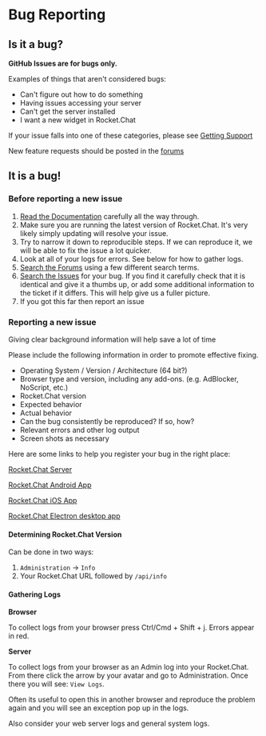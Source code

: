 # Bug Reporting

## Is it a bug?

**GitHub Issues are for bugs only.**

Examples of things that aren't considered bugs:

* Can't figure out how to do something
* Having issues accessing your server
* Can't get the server installed
* I want a new widget in Rocket.Chat

If your issue falls into one of these categories, please see [Getting Support](../getting-support.md)

New feature requests should be posted in the [forums](https://forums.rocket.chat)

## It is a bug!

### Before reporting a new issue

1. [Read the Documentation](https://rocket.chat/docs/) carefully all the way through.
2. Make sure you are running the latest version of Rocket.Chat. It's very likely simply updating will resolve your issue.
3. Try to narrow it down to reproducible steps. If we can reproduce it, we will be able to fix the issue a lot quicker.
4. Look at all of your logs for errors. See below for how to gather logs.
5. [Search the Forums](https://forums.rocket.chat) using a few different search terms.
6. [Search the Issues](https://github.com/RocketChat/Rocket.Chat/issues) for your bug. If you find it carefully check that it is identical and give it a thumbs up, or add some additional information to the ticket if it differs. This will help give us a fuller picture.
7. If you got this far then report an issue

### Reporting a new issue

Giving clear background information will help save a lot of time

Please include the following information in order to promote effective fixing.

* Operating System / Version / Architecture \(64 bit?\)
* Browser type and version, including any add-ons. \(e.g. AdBlocker, NoScript, etc.\)
* Rocket.Chat version
* Expected behavior
* Actual behavior
* Can the bug consistently be reproduced? If so, how?
* Relevant errors and other log output
* Screen shots as necessary

Here are some links to help you register your bug in the right place:

[Rocket.Chat Server](https://github.com/RocketChat/Rocket.Chat/issues/new/choose)

[Rocket.Chat Android App](https://github.com/RocketChat/Rocket.Chat.Android/issues/new)

[Rocket.Chat iOS App](https://github.com/RocketChat/Rocket.Chat.iOS/issues/new)

[Rocket.Chat Electron desktop app](https://github.com/RocketChat/Rocket.Chat.Electron)

#### Determining Rocket.Chat Version

Can be done in two ways:

1. `Administration` -&gt; `Info`
2. Your Rocket.Chat URL followed by `/api/info`

#### Gathering Logs

**Browser**

To collect logs from your browser press Ctrl/Cmd + Shift + j. Errors appear in red.

**Server**

To collect logs from your browser as an Admin log into your Rocket.Chat. From there click the arrow by your avatar and go to Administration. Once there you will see: `View Logs`.

Often its useful to open this in another browser and reproduce the problem again and you will see an exception pop up in the logs.

Also consider your web server logs and general system logs.

